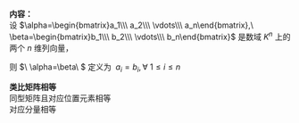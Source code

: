 **内容：**    
设 $\alpha=\begin{bmatrix}a_1\\\ a_2\\\ \vdots\\\ a_n\end{bmatrix},\     
\beta=\begin{bmatrix}b_1\\\ b_2\\\ \vdots\\\ b_n\end{bmatrix}$ 是数域 $K^n$ 上的两个 $n$ 维列向量，    
    
则 $\ \alpha=\beta\ $ 定义为 $\ a_i=b_i,\forall\ 1\leq i\leq n$     
    
**类比矩阵相等**    
同型矩阵且对应位置元素相等    
对应分量相等    
